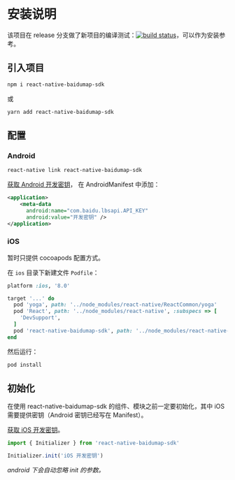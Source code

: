 # 安装说明
该项目在 release 分支做了新项目的编译测试：[![build status][build-badge]][build]，可以作为安装参考。

## 引入项目
```bash
npm i react-native-baidumap-sdk
```
或
```bash
yarn add react-native-baidumap-sdk
```

## 配置

### Android
```bash
react-native link react-native-baidumap-sdk
```
[获取 Android 开发密钥](http://lbsyun.baidu.com/index.php?title=iossdk/guide/create-project/ak)，
在 AndroidManifest 中添加：
```xml
<application>
    <meta-data
      android:name="com.baidu.lbsapi.API_KEY"
      android:value="开发密钥" />
</application>
```

### iOS
暂时只提供 cocoapods 配置方式。

在 `ios` 目录下新建文件 `Podfile`：

```ruby
platform :ios, '8.0'

target '...' do
  pod 'yoga', path: '../node_modules/react-native/ReactCommon/yoga'
  pod 'React', path: '../node_modules/react-native', :subspecs => [
    'DevSupport',
  ]
  pod 'react-native-baidumap-sdk', path: '../node_modules/react-native-baidumap-sdk/lib/ios'
end
```

然后运行：
```bash
pod install
```

## 初始化
在使用 react-native-baidumap-sdk 的组件、模块之前一定要初始化，其中 iOS 需要提供密钥（Android 密钥已经写在 Manifest）。

[获取 iOS 开发密钥](http://lbsyun.baidu.com/index.php?title=iossdk/guide/create-project/ak)。

```javascript
import { Initializer } from 'react-native-baidumap-sdk'

Initializer.init('iOS 开发密钥')
```

*android 下会自动忽略 init 的参数。*

[build-badge]: https://travis-ci.org/qiuxiang/react-native-baidumap-sdk.svg?branch=release
[build]: https://travis-ci.org/qiuxiang/react-native-baidumap-sdk

